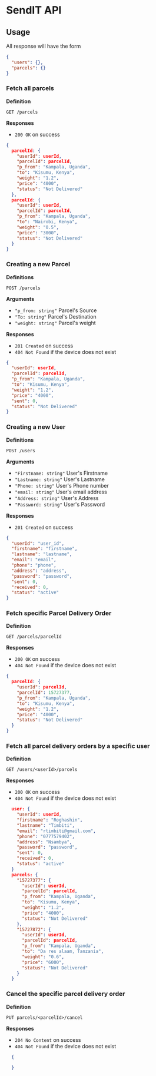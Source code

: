 # SendIT API

## Usage

All response will have the form

```json
{
  "users": {},
  "parcels": {}
}
```

### Fetch all parcels

**Definition**

`GET /parcels`

**Responses**

- `200 OK` on success

```json
{
  parcelId: {
    "userId": userId,
    "parcelId": parcelId,
    "p_from": "Kampala, Uganda",
    "to": "Kisumu, Kenya",
    "weight": "1.2",
    "price": "4000",
    "status": "Not Delivered"
  },
  parcelId: {
    "userId": userId,
    "parcelId": parcelId,
    "p_from": "Kampala, Uganda",
    "to": "Nairobi, Kenya",
    "weight": "0.5",
    "price": "3000",
    "status": "Not Delivered"
  }
}
```

### Creating a new Parcel

**Definitions**

`POST /parcels`

**Arguments**

- `"p_from: string"` Parcel's Source
- `"To: string"` Parcel's Destination
- `"weight: string"` Parcel's weight

**Responses** 

- `201 Created` on success
- `404 Not Found` if the device does not exist

```json
{
  "userId": userId,
  "parcelId": parcelId,
  "p_from": "Kampala, Uganda",
  "to": "Kisumu, Kenya",
  "weight": "1.2",
  "price": "4000",
  "sent": 0,
  "status": "Not Delivered"
}
```

### Creating a new User

**Definitions**

`POST /users`

**Arguments**

- `"Firstname: string"` User's Firstname
- `"Lastname: string"` User's Lastname
- `"Phone: string"` User's Phone number
- `"email: string"` User's email address
- `"Address: string"` User's Address
- `"Password: string"` User's Password

**Responses** 
- `201 Created` on success

```json
{
  "userId": "user_id",
  "firstname": "firstname",
  "lastname": "lastname",
  "email": "email",
  "phone": "phone",
  "address": "address",
  "password": "password",
  "sent": 0,
  "received": 0,
  "status": "active"
}
```

### Fetch specific Parcel Delivery Order

**Definition**

`GET /parcels/parcelId`

**Responses**

- `200 OK` on success
- `404 Not Found` if the device does not exist

```json
{
  parcelId: {
    "userId": parcelId,
    "parcelId": 15727377,
    "p_from": "Kampala, Uganda",
    "to": "Kisumu, Kenya",
    "weight": "1.2",
    "price": "4000",
    "status": "Not Delivered"
  }
}
```

### Fetch all parcel delivery orders by a specific user

**Definition**

`GET /users/<userId>/parcels`

**Responses**

- `200 OK` on success
- `404 Not Found` if the device does not exist

```json
  user: {
    "userId": userId,
    "firstname": "Roghashin",
    "lastname": "Timbiti",
    "email": "rtimbiti@gmail.com",
    "phone": "0777579402",
    "address": "Nsambya",
    "password": "password",
    "sent": 0,
    "received": 0,
    "status": "active"
  }
  parcels: {
    "15727377": {
      "userId": userId,
      "parcelId": parcelId,
      "p_from": "Kampala, Uganda",
      "to": "Kisumu, Kenya",
      "weight": "1.2",
      "price": "4000",
      "status": "Not Delivered"
    },
    "15727872": {
      "userId": userId,
      "parcelId": parcelId,
      "p_from": "Kampala, Uganda",
      "to": "Da res alaam, Tanzania",
      "weight": "0.6",
      "price": "6000",
      "status": "Not Delivered"
    }
  }
```

### Cancel the specific parcel delivery order

**Definition**

`PUT parcels/<parcelId>/cancel`

**Responses**

- `204 No Content` on success
- `404 Not Found` if the device does not exist

```json
  {

  }
```
